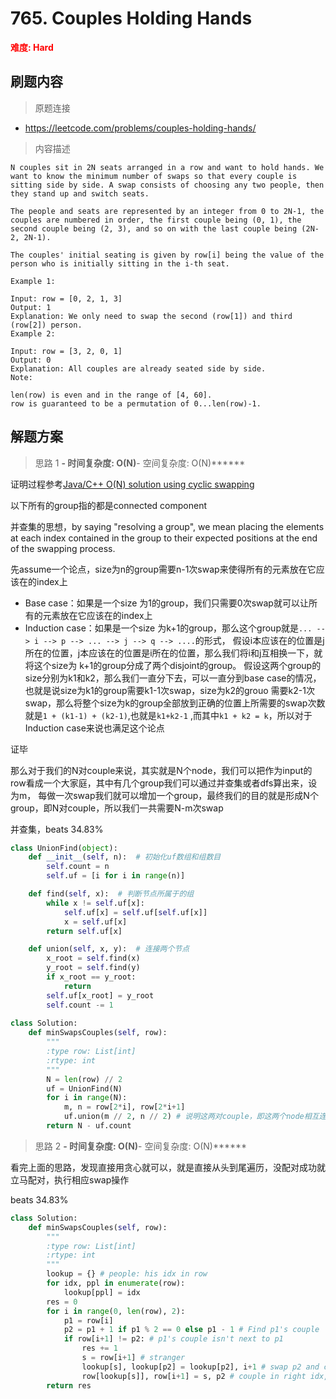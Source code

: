 # 765. Couples Holding Hands

**<font color=red>难度: Hard</font>**

## 刷题内容

> 原题连接

* https://leetcode.com/problems/couples-holding-hands/

> 内容描述

```
N couples sit in 2N seats arranged in a row and want to hold hands. We want to know the minimum number of swaps so that every couple is sitting side by side. A swap consists of choosing any two people, then they stand up and switch seats.

The people and seats are represented by an integer from 0 to 2N-1, the couples are numbered in order, the first couple being (0, 1), the second couple being (2, 3), and so on with the last couple being (2N-2, 2N-1).

The couples' initial seating is given by row[i] being the value of the person who is initially sitting in the i-th seat.

Example 1:

Input: row = [0, 2, 1, 3]
Output: 1
Explanation: We only need to swap the second (row[1]) and third (row[2]) person.
Example 2:

Input: row = [3, 2, 0, 1]
Output: 0
Explanation: All couples are already seated side by side.
Note:

len(row) is even and in the range of [4, 60].
row is guaranteed to be a permutation of 0...len(row)-1.
```

## 解题方案

> 思路 1
******- 时间复杂度: O(N)******- 空间复杂度: O(N)******

证明过程参考[Java/C++ O(N) solution using cyclic swapping](https://leetcode.com/problems/couples-holding-hands/discuss/113362/JavaC%2B%2B-O(N)-solution-using-cyclic-swapping)

以下所有的group指的都是connected component

并查集的思想，by saying "resolving a group", we mean placing the elements at each index contained in the group to 
their expected positions at the end of the swapping process. 

先assume一个论点，size为n的group需要n-1次swap来使得所有的元素放在它应该在的index上

- Base case：如果是一个size 为1的group，我们只需要0次swap就可以让所有的元素放在它应该在的index上
- Induction case：如果是一个size 为k+1的group，那么这个group就是```... --> i --> p --> ... --> j --> q --> ....```的形式，
假设i本应该在的位置是j所在的位置，j本应该在的位置是i所在的位置，那么我们将i和j互相换一下，就将这个size为 k+1的group分成了两个disjoint的group。
假设这两个group的size分别为k1和k2，那么我们一直分下去，可以一直分到base case的情况，也就是说size为k1的group需要k1-1次swap，size为k2的grouo
需要k2-1次swap，那么将整个size为k的group全部放到正确的位置上所需要的swap次数就是```1 + (k1-1) + (k2-1)```,也就是```k1+k2-1```
,而其中```k1 + k2 = k```，所以对于Induction case来说也满足这个论点

证毕

那么对于我们的N对couple来说，其实就是N个node，我们可以把作为input的row看成一个大家庭，其中有几个group我们可以通过并查集或者dfs算出来，设为m，
每做一次swap我们就可以增加一个group，最终我们的目的就是形成N个group，即N对couple，所以我们一共需要N-m次swap

并查集，beats 34.83%

```python
class UnionFind(object):
    def __init__(self, n):  # 初始化uf数组和组数目
        self.count = n
        self.uf = [i for i in range(n)]

    def find(self, x):  # 判断节点所属于的组
        while x != self.uf[x]:
            self.uf[x] = self.uf[self.uf[x]]
            x = self.uf[x]
        return self.uf[x]

    def union(self, x, y):  # 连接两个节点
        x_root = self.find(x)
        y_root = self.find(y)
        if x_root == y_root:
            return
        self.uf[x_root] = y_root
        self.count -= 1
    
class Solution:
    def minSwapsCouples(self, row):
        """
        :type row: List[int]
        :rtype: int
        """
        N = len(row) // 2
        uf = UnionFind(N)
        for i in range(N):
            m, n = row[2*i], row[2*i+1]
            uf.union(m // 2, n // 2) # 说明这两对couple，即这两个node相互连接
        return N - uf.count
```


> 思路 2
******- 时间复杂度: O(N)******- 空间复杂度: O(N)******

看完上面的思路，发现直接用贪心就可以，就是直接从头到尾遍历，没配对成功就立马配对，执行相应swap操作

beats 34.83%


```python
class Solution:
    def minSwapsCouples(self, row):
        """
        :type row: List[int]
        :rtype: int
        """
        lookup = {} # people: his idx in row
        for idx, ppl in enumerate(row):
            lookup[ppl] = idx
        res = 0
        for i in range(0, len(row), 2):
            p1 = row[i]
            p2 = p1 + 1 if p1 % 2 == 0 else p1 - 1 # Find p1's couple
            if row[i+1] != p2: # p1's couple isn't next to p1
                res += 1
                s = row[i+1] # stranger
                lookup[s], lookup[p2] = lookup[p2], i+1 # swap p2 and cur stranger
                row[lookup[s]], row[i+1] = s, p2 # couple in right idx, Stranger is gone
        return res
```
























